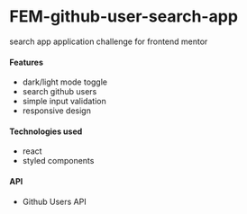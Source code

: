# FEM-github-user-search-app

search app application challenge for frontend mentor

#### Features
- dark/light mode toggle
- search github users
- simple input validation
- responsive design

#### Technologies used
- react
- styled components

#### API
- Github Users API

